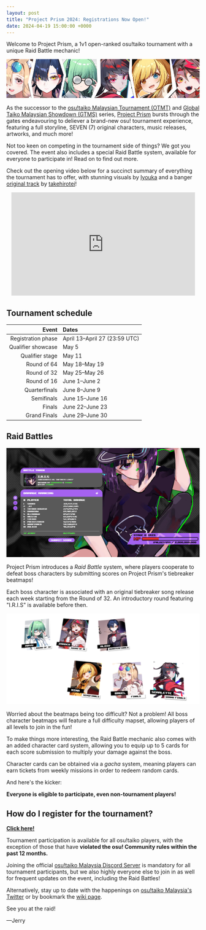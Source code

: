 ```yaml
---
layout: post
title: "Project Prism 2024: Registrations Now Open!"
date: 2024-04-19 15:00:00 +0000
---
```


Welcome to Project Prism, a 1v1 open-ranked osu!taiko tournament with a unique Raid Battle mechanic!

![](/wiki/shared/news/2024-04-19-project-prism-2024-registrations-now-open/banner.jpg)

As the successor to the [osu!taiko Malaysian Tournament (OTMT)](/wiki/Tournaments/OTMT/2022) and [Global Taiko Malaysian Showdown (GTMS)](https://gtsosu.com/gtms/home) series, [Project Prism](https://prism.osumalaysia.org/) bursts through the gates endeavouring to deliever a brand-new osu! tournament experience, featuring a full storyline, SEVEN (7) original characters, music releases, artworks, and much more!

Not too keen on competing in the tournament side of things? We got you covered. The event also includes a special Raid Battle system, available for everyone to participate in! Read on to find out more.

Check out the opening video below for a succinct summary of everything the tournament has to offer, with stunning visuals by [Iyouka](https://osu.ppy.sh/users/7138499) and a banger [original track](https://soundcloud.com/takehirotei/yaefract-opening) by [takehirotei](https://osu.ppy.sh/users/11793794)!

<div align="center">
    <iframe width="95%" style="aspect-ratio: 16 / 9;" src="https://www.youtube.com/embed/N6PRgV6Hu5s" frameborder="0" allowfullscreen></iframe>
</div>

## Tournament schedule

| Event | Dates |
| --: | :-- |
| Registration phase | April 13–April 27 (23:59 UTC) |
| Qualifier showcase | May 5 |
| Qualifier stage | May 11 |
| Round of 64 | May 18–May 19 |
| Round of 32 | May 25–May 26 |
| Round of 16 | June 1–June 2 |
| Quarterfinals | June 8–June 9 |
| Semifinals | June 15–June 16 |
| Finals | June 22–June 23 |
| Grand Finals | June 29–June 30 |

## Raid Battles

![](/wiki/Tournaments/Project_Prism/2024/img/raid-battle.jpg)

Project Prism introduces a *Raid Battle* system, where players cooperate to defeat boss characters by submitting scores on Project Prism's tiebreaker beatmaps!

Each boss character is associated with an original tiebreaker song release each week starting from the Round of 32. An introductory round featuring "I.R.I.S" is available before then.

![](/wiki/Tournaments/Project_Prism/2024/img/character-cards.png)

Worried about the beatmaps being too difficult? Not a problem! All boss character beatmaps will feature a full difficulty mapset, allowing players of all levels to join in the fun!

To make things more interesting, the Raid Battle mechanic also comes with an added character card system, allowing you to equip up to 5 cards for each score submission to multiply your damage against the boss.

Character cards can be obtained via a *gacha* system, meaning players can earn tickets from weekly missions in order to redeem random cards.

And here's the kicker:

**Everyone is eligible to participate, even non-tournament players!**

## How do I register for the tournament?

**[Click here!](https://prism.osumalaysia.org/registration)**

Tournament participation is available for all osu!taiko players, with the exception of those that have **violated the osu! Community rules within the past 12 months.**

Joining the official [osu!taiko Malaysia Discord Server](https://discord.com/invite/osutaikomy) is mandatory for all tournament participants, but we also highly everyone else to join in as well for frequent updates on the event, including the Raid Battles!

Alternatively, stay up to date with the happenings on [osu!taiko Malaysia's Twitter](https://twitter.com/osutaikomy) or by bookmark the [wiki page](/wiki/Tournaments/Project_Prism/2024).

See you at the raid!

—Jerry
